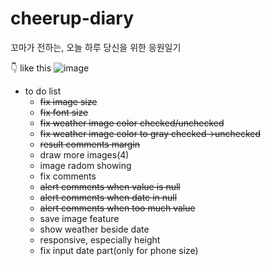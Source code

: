 # cheerup-diary
꼬마가 전하는, 오늘 하루 당신을 위한 응원일기

👇 like this
![image](https://user-images.githubusercontent.com/76681519/167706191-c0d569e1-9faf-49f8-8df5-df9917b6a9eb.png)

- to do list
  - ~~fix image size~~
  - ~~fix font size~~
  - ~~fix weather image color checked/unchecked~~
  - ~~fix weather image color to gray checked->unchecked~~
  - ~~result comments margin~~
  - draw more images(4)
  - image radom showing 
  - fix comments
  - ~~alert comments when value is null~~
  - ~~alert comments when date in null~~
  - ~~alert comments when too much value~~
  - save image feature
  - show weather beside date
  - responsive, especially height
  - fix input date part(only for phone size)
  
  
